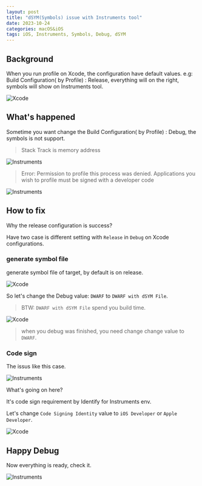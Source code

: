 ```yaml
---
layout: post
title: "dSYM(Symbols) issue with Instruments tool"
date: 2023-10-24
categories: macOS&iOS
tags: iOS, Instruments, Symbols, Debug, dSYM
---
```


## Background

When you run profile on Xcode, the configuration have default values. e.g: Build Configuration( by Profile) : Release, everything will on the right, symbols will show on Instruments tool.

![Xcode](/assets/img/2023-10-20-SymbolsWithInstuments/2.jpg)

## What's happened

Sometime you want change the Build Configuration( by Profile) : Debug, the symbols is not support.

> Stack Track is memory address

![Instruments](/assets/img/2023-10-20-SymbolsWithInstuments/7.jpg)

> Error: Permission to profile this process was denied. Applications you wish to profile must be signed with a developer code

![Instruments](/assets/img/2023-10-20-SymbolsWithInstuments/1.jpg)

## How to fix

Why the release configuration is success?

Have two case is different setting with `Release` in `Debug` on Xcode configurations.

### generate symbol file

generate symbol file of target, by default is on release.

![Xcode](/assets/img/2023-10-20-SymbolsWithInstuments/3.jpg)

So let's change the Debug value: `DWARF` to `DWARF with dSYM File`.

> BTW: `DWARF with dSYM File` spend you build time.

![Xcode](/assets/img/2023-10-20-SymbolsWithInstuments/4.jpg)

> when you debug was finished, you need change change value to `DWARF`.

### Code sign

The issus like this case.

![Instruments](/assets/img/2023-10-20-SymbolsWithInstuments/1.jpg)

What's going on here?

It's code sign requirement by Identify for Instruments env.

Let's change `Code Signing Identity` value to `iOS Developer` or `Apple Developer`.

![Xcode](/assets/img/2023-10-20-SymbolsWithInstuments/5.jpg)

## Happy Debug

Now everything is ready, check it.

![Instruments](/assets/img/2023-10-20-SymbolsWithInstuments/6.jpg)
